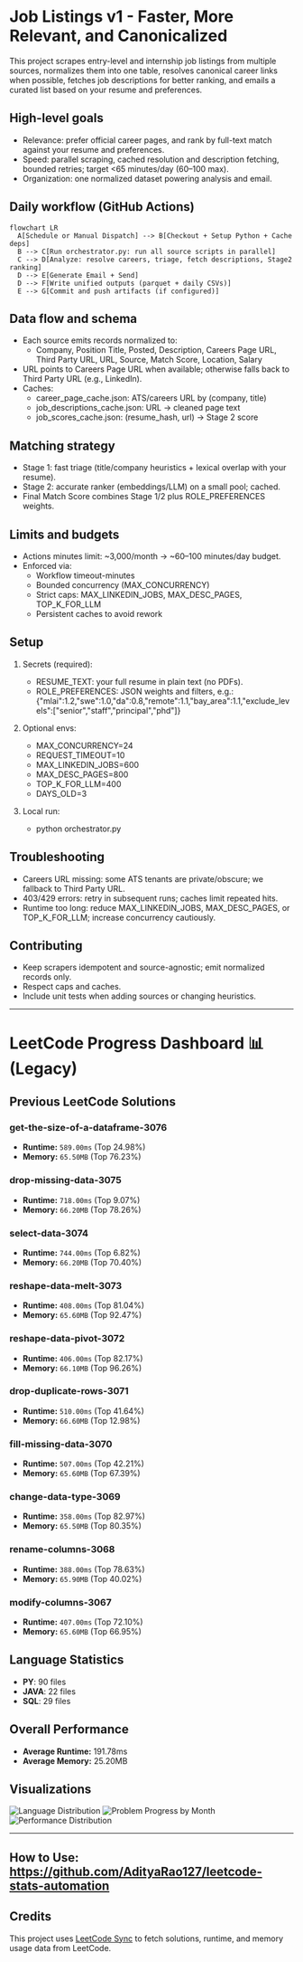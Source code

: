 # Job Listings v1 - Faster, More Relevant, and Canonicalized

This project scrapes entry-level and internship job listings from multiple sources, normalizes them into one table, resolves canonical career links when possible, fetches job descriptions for better ranking, and emails a curated list based on your resume and preferences.

## High-level goals

- Relevance: prefer official career pages, and rank by full-text match against your resume and preferences.
- Speed: parallel scraping, cached resolution and description fetching, bounded retries; target <65 minutes/day (60–100 max).
- Organization: one normalized dataset powering analysis and email.

## Daily workflow (GitHub Actions)

```mermaid
flowchart LR
  A[Schedule or Manual Dispatch] --> B[Checkout + Setup Python + Cache deps]
  B --> C[Run orchestrator.py: run all source scripts in parallel]
  C --> D[Analyze: resolve careers, triage, fetch descriptions, Stage2 ranking]
  D --> E[Generate Email + Send]
  D --> F[Write unified outputs (parquet + daily CSVs)]
  E --> G[Commit and push artifacts (if configured)]
```

## Data flow and schema

- Each source emits records normalized to:
  - Company, Position Title, Posted, Description, Careers Page URL, Third Party URL, URL, Source, Match Score, Location, Salary
- URL points to Careers Page URL when available; otherwise falls back to Third Party URL (e.g., LinkedIn).
- Caches:
  - career_page_cache.json: ATS/careers URL by (company, title)
  - job_descriptions_cache.json: URL → cleaned page text
  - job_scores_cache.json: (resume_hash, url) → Stage 2 score

## Matching strategy

- Stage 1: fast triage (title/company heuristics + lexical overlap with your resume).
- Stage 2: accurate ranker (embeddings/LLM) on a small pool; cached.
- Final Match Score combines Stage 1/2 plus ROLE_PREFERENCES weights.

## Limits and budgets

- Actions minutes limit: ~3,000/month → ~60–100 minutes/day budget.
- Enforced via:
  - Workflow timeout-minutes
  - Bounded concurrency (MAX_CONCURRENCY)
  - Strict caps: MAX_LINKEDIN_JOBS, MAX_DESC_PAGES, TOP_K_FOR_LLM
  - Persistent caches to avoid rework

## Setup

1) Secrets (required):
   - RESUME_TEXT: your full resume in plain text (no PDFs).
   - ROLE_PREFERENCES: JSON weights and filters, e.g.:
     {"mlai":1.2,"swe":1.0,"da":0.8,"remote":1.1,"bay_area":1.1,"exclude_levels":["senior","staff","principal","phd"]}

2) Optional envs:
   - MAX_CONCURRENCY=24
   - REQUEST_TIMEOUT=10
   - MAX_LINKEDIN_JOBS=600
   - MAX_DESC_PAGES=800
   - TOP_K_FOR_LLM=400
   - DAYS_OLD=3

3) Local run:
   - python orchestrator.py

## Troubleshooting

- Careers URL missing: some ATS tenants are private/obscure; we fallback to Third Party URL.
- 403/429 errors: retry in subsequent runs; caches limit repeated hits.
- Runtime too long: reduce MAX_LINKEDIN_JOBS, MAX_DESC_PAGES, or TOP_K_FOR_LLM; increase concurrency cautiously.

## Contributing

- Keep scrapers idempotent and source-agnostic; emit normalized records only.
- Respect caps and caches.
- Include unit tests when adding sources or changing heuristics.

---

# LeetCode Progress Dashboard 📊 (Legacy)

## Previous LeetCode Solutions
### get-the-size-of-a-dataframe-3076
- **Runtime:** `589.00ms` (Top 24.98%)
- **Memory:** `65.50MB` (Top 76.23%)

### drop-missing-data-3075
- **Runtime:** `718.00ms` (Top 9.07%)
- **Memory:** `66.20MB` (Top 78.26%)

### select-data-3074
- **Runtime:** `744.00ms` (Top 6.82%)
- **Memory:** `66.20MB` (Top 70.40%)

### reshape-data-melt-3073
- **Runtime:** `408.00ms` (Top 81.04%)
- **Memory:** `65.60MB` (Top 92.47%)

### reshape-data-pivot-3072
- **Runtime:** `406.00ms` (Top 82.17%)
- **Memory:** `66.10MB` (Top 96.26%)

### drop-duplicate-rows-3071
- **Runtime:** `510.00ms` (Top 41.64%)
- **Memory:** `66.60MB` (Top 12.98%)

### fill-missing-data-3070
- **Runtime:** `507.00ms` (Top 42.21%)
- **Memory:** `65.60MB` (Top 67.39%)

### change-data-type-3069
- **Runtime:** `358.00ms` (Top 82.97%)
- **Memory:** `65.50MB` (Top 80.35%)

### rename-columns-3068
- **Runtime:** `388.00ms` (Top 78.63%)
- **Memory:** `65.90MB` (Top 40.02%)

### modify-columns-3067
- **Runtime:** `407.00ms` (Top 72.10%)
- **Memory:** `65.60MB` (Top 66.95%)

## Language Statistics
- **PY**: 90 files
- **JAVA**: 22 files
- **SQL**: 29 files

## Overall Performance
- **Average Runtime:** 191.78ms
- **Average Memory:** 25.20MB

## Visualizations
![Language Distribution](images/lang_distribution.png)
![Problem Progress by Month](images/problem_progress.png)
![Performance Distribution](images/performance_distribution.png)

---

## How to Use: https://github.com/AdityaRao127/leetcode-stats-automation
## Credits
This project uses [LeetCode Sync](https://github.com/marketplace/actions/leetcode-sync) to fetch solutions, runtime, and memory usage data from LeetCode.